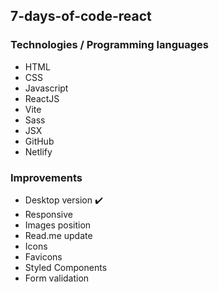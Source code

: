 ## 7-days-of-code-react

### Technologies / Programming languages

- HTML
- CSS
- Javascript
- ReactJS
- Vite
- Sass
- JSX
- GitHub
- Netlify

### Improvements

- Desktop version ✔️
- Responsive
- Images position
- Read.me update
- Icons
- Favicons
- Styled Components
- Form validation

